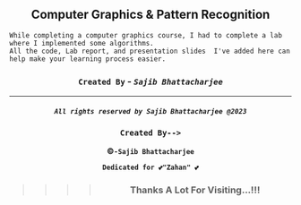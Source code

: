 <div align="center">

## Computer Graphics & Pattern Recognition

</div>

```Node
While completing a computer graphics course, I had to complete a lab where I implemented some algorithms.
All the code, Lab report, and presentation slides  I've added here can help make your learning process easier.
```




<div align="center">

### `Created By` - _`Sajib Bhattacharjee`_

</div>

---

<div 
align="center">

##### `All rights reserved by Sajib Bhattacharjee @2023`

### `Created By-->`

**&copy;`-Sajib Bhattacharjee`**

**`Dedicated for 💕"Zahan" 💕`**

> > > > ### Thanks A Lot For Visiting...!!!

</div>
